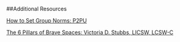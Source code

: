##Additional Resources

[How to Set Group Norms: P2PU](https://docs.p2pu.org/methodology/group-expectations)

[The 6 Pillars of Brave Spaces: Victoria D. Stubbs, LICSW, LCSW-C ](https://www.ssw.umaryland.edu/media/ssw/field-education/2---The-6-Pillars-of-Brave-Space.pdf?&#:~:text=Brave%20Space%2Da%20classroom%20environment,for%20the%20purpose%20of%20learning.)
